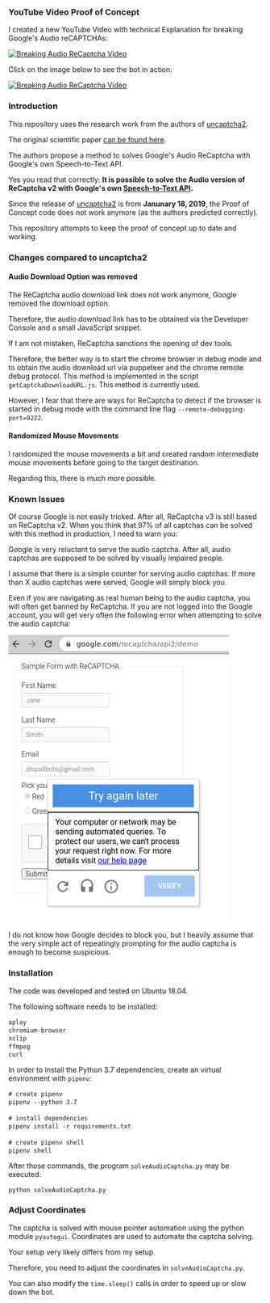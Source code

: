 
### YouTube Video Proof of Concept

I created a new YouTube Video with technical Explanation for breaking Google's Audio reCAPTCHAs:

[![Breaking Audio ReCaptcha Video](https://img.youtube.com/vi/1kBmbEwJpYo/0.jpg)](https://www.youtube.com/watch?v=1kBmbEwJpYo)

Click on the image below to see the bot in action:

[![Breaking Audio ReCaptcha Video](https://img.youtube.com/vi/xh145UIeN9M/0.jpg)](https://youtu.be/xh145UIeN9M)

### Introduction

This repository uses the research work from the authors of [uncaptcha2](https://github.com/ecthros/uncaptcha2). 

The original scientific paper [can be found here](https://uncaptcha.cs.umd.edu/papers/uncaptcha_woot17.pdf).

The authors propose a method to solves Google's Audio ReCaptcha with Google's own Speech-to-Text API.

Yes you read that correctly: **It is possible to solve the Audio version of ReCaptcha v2 with Google's own [Speech-to-Text API](https://cloud.google.com/speech-to-text).**

Since the release of [uncaptcha2](https://github.com/ecthros/uncaptcha2) is from **Janunary 18, 2019**,
the Proof of Concept code does not work anymore (as the authors predicted correctly).

This repository attempts to keep the proof of concept up to date and working.

### Changes compared to uncaptcha2

#### Audio Download Option was removed 

The ReCaptcha audio download link does not work anymore, Google removed the download option.

Therefore, the audio download link has to be obtained via the Developer Console and a small JavaScript snippet.

If I am not mistaken, ReCaptcha sanctions the opening of dev tools.

Therefore, the better way is to start the chrome browser in debug mode and to obtain the audio download url via puppeteer and the chrome remote debug protocol. This method is implemented in the script `getCaptchaDownloadURL.js`. This method is currently used.

However, I fear that there are ways for ReCaptcha to detect if the browser is started in debug mode with the command line flag `--remote-debugging-port=9222`.

#### Randomized Mouse Movements

I randomized the mouse movements a bit and created random intermediate mouse movements before going to the target destination.

Regarding this, there is much more possible.

### Known Issues

Of course Google is not easily tricked. After all, ReCaptcha v3 is still based on ReCaptcha v2. When you think that 97% of all captchas can be solved with this method in production, I need to warn you:

Google is very reluctant to serve the audio captcha. After all, audio captchas are supposed to be solved by visually impaired people.

I assume that there is a simple counter for serving audio captchas. If more than X audio captchas were served, Google will simply block you.

Even if you are navigating as real human being to the audio captcha, you will often get banned by ReCaptcha. If you are not logged into the Google account, you will get very often the following error when attempting to solve the audio captcha:

![Google Says no to the audio captcha](images/Google-says-no.png)

I do not know how Google decides to block you, but I heavily assume that the very simple act of repeatingly prompting for the audio captcha is enough to become suspicious.

### Installation

The code was developed and tested on Ubuntu 18.04.

The following software needs to be installed:

```
aplay
chromium-browser
xclip
ffmpeg
curl
```

In order to install the Python 3.7 dependencies, create an virtual environment with `pipenv`:

```
# create pipenv
pipenv --python 3.7

# install dependencies
pipenv install -r requirements.txt

# create pipenv shell
pipenv shell
```

After those commands, the program `solveAudioCaptcha.py` may be executed:

```
python solveAudioCaptcha.py
```

### Adjust Coordinates

The captcha is solved with mouse pointer automation using the python module `pyautogui`.  Coordinates are used to automate the captcha solving.

Your setup very likely differs from my setup.

Therefore, you need to adjust the coordinates in `solveAudioCaptcha.py`.

You can also modify the `time.sleep()` calls in order to speed up or slow down the bot.
